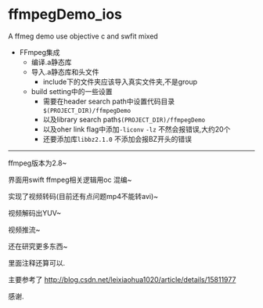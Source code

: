 # ffmpegDemo_ios
A ffmeg demo use objective c and swfit mixed

- FFmpeg集成
    - 编译.a静态库
    - 导入.a静态库和头文件
        - include下的文件夹应该导入真实文件夹,不是group
    - build setting中的一些设置
        - 需要在header search path中设置代码目录 `$(PROJECT_DIR)/ffmpegDemo`
        - 以及library search path`$(PROJECT_DIR)/ffmpegDemo`
        - 以及oher link flag中添加`-liconv` `-lz` 不然会报错误,大约20个
        - 还要添加库`libbz2.1.0` 不添加会报BZ开头的错误

-------------
  
  ffmpeg版本为2.8~
  
  界面用swift ffmpeg相关逻辑用oc 混编~
  
  实现了视频转码(目前还有点问题mp4不能转avi)~
  
  视频解码出YUV~
  
  视频推流~
  
  还在研究更多东西~
  
  里面注释还算可以.
  
  主要参考了 http://blog.csdn.net/leixiaohua1020/article/details/15811977
  
  感谢.
  
  
